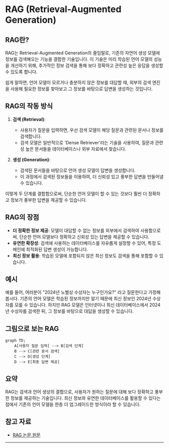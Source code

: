 # RAG (Retrieval-Augmented Generation)

## RAG란?

RAG는 Retrieval-Augmented Generation의 줄임말로, 
기존의 자연어 생성 모델에 정보를 검색해오는 기능을 결합한 기술입니다. 
이 기술은 미리 학습된 언어 모델의 성능을 개선하기 위해, 추가적인 정보 검색을 통해 보다 정확하고 관련성 높은 응답을 생성할 수 있도록 합니다.

쉽게 말하면, 언어 모델이 모르거나 충분하지 않은 정보를 대답할 때,
외부의 검색 엔진을 사용해 필요한 정보를 찾아보고 그 정보를 바탕으로 답변을 생성하는 것입니다.

## RAG의 작동 방식

1. **검색 (Retrieval)**:
   - 사용자가 질문을 입력하면, 우선 검색 모델이 해당 질문과 관련된 문서나 정보를 검색합니다.
   - 검색 모델은 일반적으로 'Dense Retriever'라는 기술을 사용하여, 질문과 관련성 높은 문서들을 데이터베이스나 외부 자료에서 찾습니다.

2. **생성 (Generation)**:
   - 검색된 문서들을 바탕으로 언어 생성 모델이 답변을 생성합니다.
   - 이 과정에서 검색된 정보들을 이용하여, 더 신뢰성 있고 풍부한 답변을 만들어낼 수 있습니다.

이렇게 두 단계를 결합함으로써, 단순한 언어 모델이 할 수 있는 것보다 훨씬 더 정확하고 정보가 풍부한 답변을 제공할 수 있습니다.

## RAG의 장점

- **더 정확한 정보 제공**: 모델이 대답할 수 없는 정보를 외부에서 검색하여 사용함으로써, 단순한 언어 모델보다 정확하고 신뢰성 있는 답변을 제공할 수 있습니다.
- **유연한 확장성**: 검색에 사용하는 데이터베이스를 자유롭게 설정할 수 있어, 특정 도메인에 최적화된 답변 생성이 가능합니다.
- **최신 정보 활용**: 학습된 모델에 포함되지 않은 최신 정보도 검색을 통해 포함할 수 있습니다.

## 예시

예를 들어, 여러분이 "2024년 노벨상 수상자는 누구인가요?" 라고 질문한다고 가정해 봅시다. 
기존의 언어 모델은 학습된 정보까지만 알기 때문에 최신 정보인 2024년 수상자를 모를 수 있습니다. 
하지만 RAG 모델은 인터넷이나 최신 데이터베이스에서 2024년 수상자를 검색한 뒤, 그 정보를 바탕으로 대답을 생성할 수 있습니다.

## 그림으로 보는 RAG

```mermaid
graph TD;
    A[사용자 질문 입력] --> B[검색 단계]
    B --> C[관련 문서 검색]
    C --> D[생성 단계]
    D --> E[최종 답변 제공]
```

## 요약

RAG는 검색과 언어 생성의 결합으로, 사용자가 원하는 질문에 대해 보다 정확하고 풍부한 정보를 제공하는 기술입니다. 최신 정보와 유연한 데이터베이스를 활용할 수 있다는 점에서 기존의 언어 모델을 한층 더 업그레이드한 방식이라 할 수 있습니다.

## 참고 자료
- [RAG 논문 원문](https://arxiv.org/abs/2005.11401)

---
